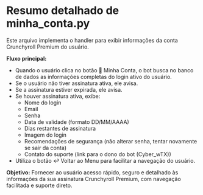 # Resumo detalhado de minha_conta.py

Este arquivo implementa o handler para exibir informações da conta Crunchyroll Premium do usuário.

**Fluxo principal:**
- Quando o usuário clica no botão 👤 Minha Conta, o bot busca no banco de dados as informações completas do login ativo do usuário.
- Se o usuário não tiver assinatura ativa, ele avisa.
- Se a assinatura estiver expirada, ele avisa.
- Se houver assinatura ativa, exibe:
    - Nome do login
    - Email
    - Senha
    - Data de validade (formato DD/MM/AAAA)
    - Dias restantes de assinatura
    - Imagem do login
    - Recomendações de segurança (não alterar senha, tentar novamente se sair da conta)
    - Contato do suporte (link para o dono do bot (Cyber_wTX))
- Utiliza o botão ↩️ Voltar ao Menu para facilitar a navegação do usuário.

**Objetivo:**
Fornecer ao usuário acesso rápido, seguro e detalhado às informações da sua assinatura Crunchyroll Premium, com navegação facilitada e suporte direto.
